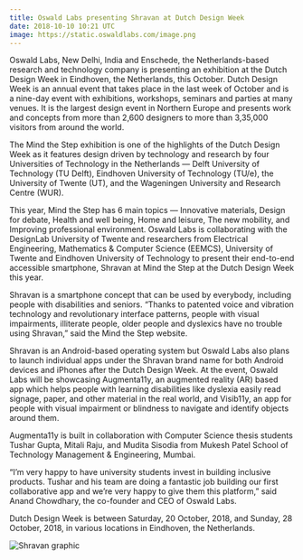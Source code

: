 ```yaml
---
title: Oswald Labs presenting Shravan at Dutch Design Week
date: 2018-10-10 10:21 UTC
image: https://static.oswaldlabs.com/image.png
---
```


Oswald Labs, New Delhi, India and Enschede, the Netherlands-based research and technology company is presenting an exhibition at the Dutch Design Week in Eindhoven, the Netherlands, this October. Dutch Design Week is an annual event that takes place in the last week of October and is a nine-day event with exhibitions, workshops, seminars and parties at many venues. It is the largest design event in Northern Europe and presents work and concepts from more than 2,600 designers to more than 3,35,000 visitors from around the world.

The Mind the Step exhibition is one of the highlights of the Dutch Design Week as it features design driven by technology and research by four Universities of Technology in the Netherlands — Delft University of Technology (TU Delft), Eindhoven University of Technology (TU/e), the University of Twente (UT), and the Wageningen University and Research Centre (WUR).

This year, Mind the Step has 6 main topics — Innovative materials, Design for debate, Health and well being, Home and leisure, The new mobility, and Improving professional environment. Oswald Labs is collaborating with the DesignLab University of Twente and researchers from Electrical Engineering, Mathematics & Computer Science (EEMCS), University of Twente and Eindhoven University of Technology to present their end-to-end accessible smartphone, Shravan at Mind the Step at the Dutch Design Week this year.

Shravan is a smartphone concept that can be used by everybody, including people with disabilities and seniors. “Thanks to patented voice and vibration technology and revolutionary interface patterns, people with visual impairments, illiterate people, older people and dyslexics have no trouble using Shravan,” said the Mind the Step website.

Shravan is an Android-based operating system but Oswald Labs also plans to launch individual apps under the Shravan brand name for both Android devices and iPhones after the Dutch Design Week. At the event, Oswald Labs will be showcasing Augmenta11y, an augmented reality (AR) based app which helps people with learning disabilities like dyslexia easily read signage, paper, and other material in the real world, and Visib11y, an app for people with visual impairment or blindness to navigate and identify objects around them.

Augmenta11y is built in collaboration with Computer Science thesis students Tushar Gupta, Mitali Raju, and Mudita Sisodia from Mukesh Patel School of Technology Management & Engineering, Mumbai.

“I’m very happy to have university students invest in building inclusive products. Tushar and his team are doing a fantastic job building our first collaborative app and we’re very happy to give them this platform,” said Anand Chowdhary, the co-founder and CEO of Oswald Labs.

Dutch Design Week is between Saturday, 20 October, 2018, and Sunday, 28 October, 2018, in various locations in Eindhoven, the Netherlands.

![Shravan graphic](https://static.oswaldlabs.com/image.png)